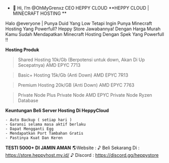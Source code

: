 - 👋 Hi, I’m @OhMyGrenxz
CEO HEPPY CLOUD
**HEPPY CLOUD | MINECRAFT HOSTING **

Halo @everyone  | Punya Duid Yang Low Tetapi Ingin Punya Minecraft Hosting Yang Powerfull? Heppy Store Jawabannya! Dengan Harga Murah Kamu Sudah Mendapatkan Minecraft Hosting Dengan Spek Yang Powerfull !!

**Hosting Produk**
> Shared Hosting 10k/Gb
 (Berpotensi untuk down, Akan Di Up Secepatnya) AMD EPYC 7713

> Basic+ Hosting 15k/Gb
 (Anti Down) AMD EPYC 7R13

> Premium Hosting 20k/GB
 (Anti Down) AMD EPYC 7763

> Private Node Plus
> Private Node AMD EPYC 
> Private Node Ryzen 
> Database

**Keuntungan Beli Server Hosting Di HeppyCloud**
```
- Auto Backup ( setiap hari )
- Garansi selama masa aktif berlaku
- Dapat Mengganti Egg
- Mendapatkan Port Tambahan Gratis
- Pastinya Kuat Dan Keren
```

**TESTI 5000+ DI JAMIN AMAN**
🌎Website :
 ♪ Beli Sekarang Di : https://store.heppyhost.my.id/
♪  Discord : https://discord.gg/heppystore
